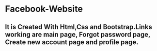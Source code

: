 # Facebook-Website

## It is Created With Html,Css and Bootstrap.Links working are main page, Forgot password page, Create new account page and profile page.
